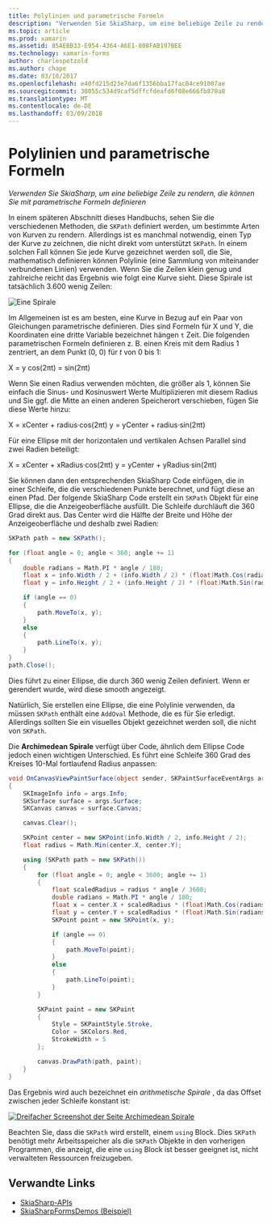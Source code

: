 ```yaml
---
title: Polylinien und parametrische Formeln
description: "Verwenden Sie SkiaSharp, um eine beliebige Zeile zu rendern, die können Sie mit parametrische Formeln definieren"
ms.topic: article
ms.prod: xamarin
ms.assetid: 85AEBB33-E954-4364-A6E1-808FAB197BEE
ms.technology: xamarin-forms
author: charlespetzold
ms.author: chape
ms.date: 03/10/2017
ms.openlocfilehash: e40fd215d23e7da6f1356bba17fac84ce91007ae
ms.sourcegitcommit: 30055c534d9caf5dffcfdeafd6f08e666fb870a8
ms.translationtype: MT
ms.contentlocale: de-DE
ms.lasthandoff: 03/09/2018
---
```

# <a name="polylines-and-parametric-equations"></a>Polylinien und parametrische Formeln

_Verwenden Sie SkiaSharp, um eine beliebige Zeile zu rendern, die können Sie mit parametrische Formeln definieren_

In einem späteren Abschnitt dieses Handbuchs, sehen Sie die verschiedenen Methoden, die `SKPath` definiert werden, um bestimmte Arten von Kurven zu rendern. Allerdings ist es manchmal notwendig, einen Typ der Kurve zu zeichnen, die nicht direkt vom unterstützt `SKPath`. In einem solchen Fall können Sie jede Kurve gezeichnet werden soll, die Sie, mathematisch definieren können Polylinie (eine Sammlung von miteinander verbundenen Linien) verwenden. Wenn Sie die Zeilen klein genug und zahlreiche reicht das Ergebnis wie folgt eine Kurve sieht. Diese Spirale ist tatsächlich 3.600 wenig Zeilen:

![](polylines-images/spiralexample.png "Eine Spirale")

Im Allgemeinen ist es am besten, eine Kurve in Bezug auf ein Paar von Gleichungen parametrische definieren. Dies sind Formeln für X und Y, die Koordinaten eine dritte Variable bezeichnet hängen `t` Zeit. Die folgenden parametrischen Formeln definieren z. B. einen Kreis mit dem Radius 1 zentriert, an dem Punkt (0, 0) für *t* von 0 bis 1:

 X = y cos(2πt) = sin(2πt)

 Wenn Sie einen Radius verwenden möchten, die größer als 1, können Sie einfach die Sinus- und Kosinuswert Werte Multiplizieren mit diesem Radius und Sie ggf. die Mitte an einen anderen Speicherort verschieben, fügen Sie diese Werte hinzu:

 X = xCenter + radius·cos(2πt) y = yCenter + radius·sin(2πt)

Für eine Ellipse mit der horizontalen und vertikalen Achsen Parallel sind zwei Radien beteiligt:

X = xCenter + xRadius·cos(2πt) y = yCenter + yRadius·sin(2πt)

Sie können dann den entsprechenden SkiaSharp Code einfügen, die in einer Schleife, die die verschiedenen Punkte berechnet, und fügt diese an einen Pfad. Der folgende SkiaSharp Code erstellt ein `SKPath` Objekt für eine Ellipse, die die Anzeigeoberfläche ausfüllt. Die Schleife durchläuft die 360 Grad direkt aus. Das Center wird die Hälfte der Breite und Höhe der Anzeigeoberfläche und deshalb zwei Radien:

```csharp
SKPath path = new SKPath();

for (float angle = 0; angle < 360; angle += 1)
{
    double radians = Math.PI * angle / 180;
    float x = info.Width / 2 + (info.Width / 2) * (float)Math.Cos(radians);
    float y = info.Height / 2 + (info.Height / 2) * (float)Math.Sin(radians);

    if (angle == 0)
    {
        path.MoveTo(x, y);
    }
    else
    {
        path.LineTo(x, y);
    }
}
path.Close();
```

Dies führt zu einer Ellipse, die durch 360 wenig Zeilen definiert. Wenn er gerendert wurde, wird diese smooth angezeigt.

Natürlich, Sie erstellen eine Ellipse, die eine Polylinie verwenden, da müssen `SKPath` enthält eine `AddOval` Methode, die es für Sie erledigt. Allerdings sollten Sie ein visuelles Objekt gezeichnet werden soll, die nicht von `SKPath`.

Die **Archimedean Spirale** verfügt über Code, ähnlich dem Ellipse Code jedoch einen wichtigen Unterschied. Es führt eine Schleife 360 Grad des Kreises 10-Mal fortlaufend Radius anpassen:

```csharp
void OnCanvasViewPaintSurface(object sender, SKPaintSurfaceEventArgs args)
{
    SKImageInfo info = args.Info;
    SKSurface surface = args.Surface;
    SKCanvas canvas = surface.Canvas;

    canvas.Clear();

    SKPoint center = new SKPoint(info.Width / 2, info.Height / 2);
    float radius = Math.Min(center.X, center.Y);

    using (SKPath path = new SKPath())
    {
        for (float angle = 0; angle < 3600; angle += 1)
        {
            float scaledRadius = radius * angle / 3600;
            double radians = Math.PI * angle / 180;
            float x = center.X + scaledRadius * (float)Math.Cos(radians);
            float y = center.Y + scaledRadius * (float)Math.Sin(radians);
            SKPoint point = new SKPoint(x, y);

            if (angle == 0)
            {
                path.MoveTo(point);
            }
            else
            {
                path.LineTo(point);
            }
        }

        SKPaint paint = new SKPaint
        {
            Style = SKPaintStyle.Stroke,
            Color = SKColors.Red,
            StrokeWidth = 5
        };

        canvas.DrawPath(path, paint);
    }
}
```

Das Ergebnis wird auch bezeichnet ein *arithmetische Spirale* , da das Offset zwischen jeder Schleife konstant ist:

[![](polylines-images/archimedeanspiral-small.png "Dreifacher Screenshot der Seite Archimedean Spirale")](polylines-images/archimedeanspiral-large.png#lightbox "dreifacher Screenshot der Seite Archimedean Spirale")

Beachten Sie, dass die `SKPath` wird erstellt, einem `using` Block. Dies `SKPath` benötigt mehr Arbeitsspeicher als die `SKPath` Objekte in den vorherigen Programmen, die anzeigt, die eine `using` Block ist besser geeignet ist, nicht verwalteten Ressourcen freizugeben.


## <a name="related-links"></a>Verwandte Links

- [SkiaSharp-APIs](https://developer.xamarin.com/api/root/SkiaSharp/)
- [SkiaSharpFormsDemos (Beispiel)](https://developer.xamarin.com/samples/xamarin-forms/SkiaSharpForms/SkiaSharpFormsDemos/)

